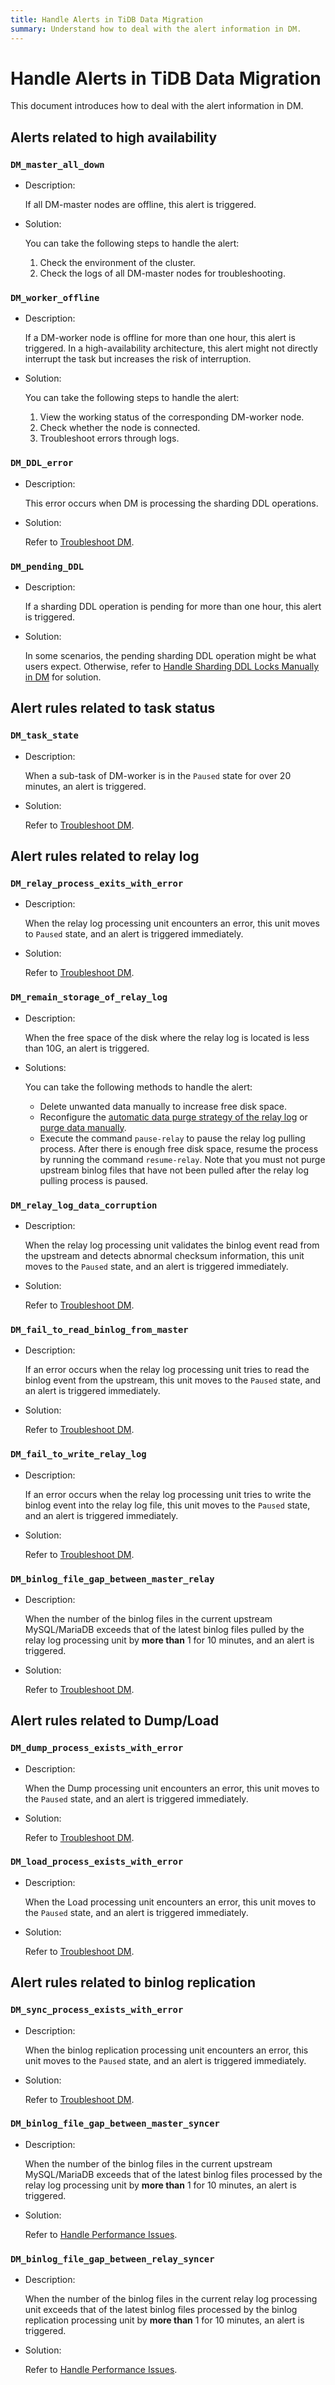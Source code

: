```yaml
---
title: Handle Alerts in TiDB Data Migration
summary: Understand how to deal with the alert information in DM.
---
```


# Handle Alerts in TiDB Data Migration

This document introduces how to deal with the alert information in DM.

## Alerts related to high availability

### `DM_master_all_down`

- Description:

    If all DM-master nodes are offline, this alert is triggered.

- Solution:

    You can take the following steps to handle the alert:

    1. Check the environment of the cluster.
    2. Check the logs of all DM-master nodes for troubleshooting.

### `DM_worker_offline`

- Description:

    If a DM-worker node is offline for more than one hour, this alert is triggered. In a high-availability architecture, this alert might not directly interrupt the task but increases the risk of interruption.

- Solution:

    You can take the following steps to handle the alert:

    1. View the working status of the corresponding DM-worker node.
    2. Check whether the node is connected.
    3. Troubleshoot errors through logs.

### `DM_DDL_error`

- Description:

    This error occurs when DM is processing the sharding DDL operations.

- Solution:

    Refer to [Troubleshoot DM](/dm/dm-error-handling.md#troubleshooting).

### `DM_pending_DDL`

- Description:

    If a sharding DDL operation is pending for more than one hour, this alert is triggered.

- Solution:

    In some scenarios, the pending sharding DDL operation might be what users expect. Otherwise, refer to [Handle Sharding DDL Locks Manually in DM](/dm/manually-handling-sharding-ddl-locks.md) for solution.

## Alert rules related to task status

### `DM_task_state`

- Description:

    When a sub-task of DM-worker is in the `Paused` state for over 20 minutes, an alert is triggered.

- Solution:

    Refer to [Troubleshoot DM](/dm/dm-error-handling.md#troubleshooting).

## Alert rules related to relay log

### `DM_relay_process_exits_with_error`

- Description:

    When the relay log processing unit encounters an error, this unit moves to `Paused` state, and an alert is triggered immediately.

- Solution:

    Refer to [Troubleshoot DM](/dm/dm-error-handling.md#troubleshooting).

### `DM_remain_storage_of_relay_log`

- Description:

    When the free space of the disk where the relay log is located is less than 10G, an alert is triggered.

- Solutions:

    You can take the following methods to handle the alert:

    - Delete unwanted data manually to increase free disk space.
    - Reconfigure the [automatic data purge strategy of the relay log](/dm/relay-log.md#automatic-purge) or [purge data manually](/dm/relay-log.md#manual-purge).
    - Execute the command `pause-relay` to pause the relay log pulling process. After there is enough free disk space, resume the process by running the command `resume-relay`. Note that you must not purge upstream binlog files that have not been pulled after the relay log pulling process is paused.

### `DM_relay_log_data_corruption`

- Description:

    When the relay log processing unit validates the binlog event read from the upstream and detects abnormal checksum information, this unit moves to the `Paused` state, and an alert is triggered immediately.

- Solution:

    Refer to [Troubleshoot DM](/dm/dm-error-handling.md#troubleshooting).

### `DM_fail_to_read_binlog_from_master`

- Description:

    If an error occurs when the relay log processing unit tries to read the binlog event from the upstream, this unit moves to the `Paused` state, and an alert is triggered immediately.

- Solution:

    Refer to [Troubleshoot DM](/dm/dm-error-handling.md#troubleshooting).

### `DM_fail_to_write_relay_log`

- Description:

    If an error occurs when the relay log processing unit tries to write the binlog event into the relay log file, this unit moves to the `Paused` state, and an alert is triggered immediately.

- Solution:

    Refer to [Troubleshoot DM](/dm/dm-error-handling.md#troubleshooting).

### `DM_binlog_file_gap_between_master_relay`

- Description:

    When the number of the binlog files in the current upstream MySQL/MariaDB exceeds that of the latest binlog files pulled by the relay log processing unit by **more than** 1 for 10 minutes, and an alert is triggered.

- Solution:

    Refer to [Troubleshoot DM](/dm/dm-error-handling.md#troubleshooting).

## Alert rules related to Dump/Load

### `DM_dump_process_exists_with_error`

- Description:

    When the Dump processing unit encounters an error, this unit moves to the `Paused` state, and an alert is triggered immediately.

- Solution:

    Refer to [Troubleshoot DM](/dm/dm-error-handling.md#troubleshooting).

### `DM_load_process_exists_with_error`

- Description:

    When the Load processing unit encounters an error, this unit moves to the `Paused` state, and an alert is triggered immediately.

- Solution:

    Refer to [Troubleshoot DM](/dm/dm-error-handling.md#troubleshooting).

## Alert rules related to binlog replication

### `DM_sync_process_exists_with_error`

- Description:

    When the binlog replication processing unit encounters an error, this unit moves to the `Paused` state, and an alert is triggered immediately.

- Solution:

    Refer to [Troubleshoot DM](/dm/dm-error-handling.md#troubleshooting).

### `DM_binlog_file_gap_between_master_syncer`

- Description:

    When the number of the binlog files in the current upstream MySQL/MariaDB exceeds that of the latest binlog files processed by the relay log processing unit by **more than** 1 for 10 minutes, an alert is triggered.

- Solution:

    Refer to [Handle Performance Issues](/dm/dm-handle-performance-issues.md).

### `DM_binlog_file_gap_between_relay_syncer`

- Description:

    When the number of the binlog files in the current relay log processing unit exceeds that of the latest binlog files processed by the binlog replication processing unit by **more than** 1 for 10 minutes, an alert is triggered.

- Solution:

    Refer to [Handle Performance Issues](/dm/dm-handle-performance-issues.md).
